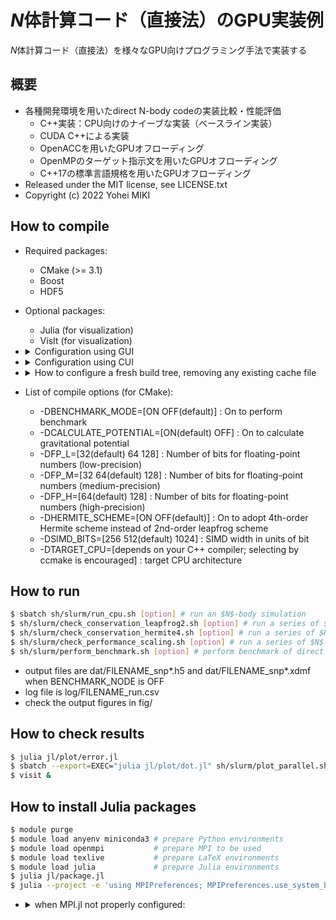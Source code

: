# $N$体計算コード（直接法）のGPU実装例

$N$体計算コード（直接法）を様々なGPU向けプログラミング手法で実装する

## 概要

* 各種開発環境を用いたdirect N-body codeの実装比較・性能評価
  * C++実装：CPU向けのナイーブな実装（ベースライン実装）
  * CUDA C++による実装
  * OpenACCを用いたGPUオフローディング
  * OpenMPのターゲット指示文を用いたGPUオフローディング
  * C++17の標準言語規格を用いたGPUオフローディング
* Released under the MIT license, see LICENSE.txt
* Copyright (c) 2022 Yohei MIKI

## How to compile

* Required packages:
  * CMake (>= 3.1)
  * Boost
  * HDF5
* Optional packages:
  * Julia (for visualization)
  * VisIt (for visualization)
* <details><summary>Configuration using GUI</summary>

  ```sh
  $ cmake -S. -Bbuild # source directory is the current directory, target directory is build/
  $ cd build
  $ ccmake ../        # set options using the GUI interface (CXX cannot be changed in this step)
  ```

  </details>

* <details><summary>Configuration using CUI</summary>

  ```sh
  $ cmake -S. -Bbuild [option] # source directory is the current directory, target directory is build/
  $ cd build
  ```

  </details>

* <details><summary>How to configure a fresh build tree, removing any existing cache file</summary>

  ```sh
  $ cmake --fresh -S. -Bbuild [option] # introduced in CMake 3.24
  ```

  </details>

* List of compile options (for CMake):
  * -DBENCHMARK_MODE=[ON OFF(default)] : On to perform benchmark
  * -DCALCULATE_POTENTIAL=[ON(default) OFF] : On to calculate gravitational potential
  * -DFP_L=[32(default) 64 128] : Number of bits for floating-point numbers (low-precision)
  * -DFP_M=[32 64(default) 128] : Number of bits for floating-point numbers (medium-precision)
  * -DFP_H=[64(default) 128] : Number of bits for floating-point numbers (high-precision)
  * -DHERMITE_SCHEME=[ON OFF(default)] : On to adopt 4th-order Hermite scheme instead of 2nd-order leapfrog scheme
  * -DSIMD_BITS=[256 512(default) 1024] : SIMD width in units of bit
  * -DTARGET_CPU=[depends on your C++ compiler; selecting by ccmake is encouraged] : target CPU architecture

## How to run

```sh
$ sbatch sh/slurm/run_cpu.sh [option] # run an $N$-body simulation
$ sh/slurm/check_conservation_leapfrog2.sh [option] # run a series of $N$-body simulations (check energy conservation of 2nd-order leapfrog scheme)
$ sh/slurm/check_conservation_hermite4.sh [option] # run a series of $N$-body simulations (check energy conservation of 4th-order Hermite scheme)
$ sh/slurm/check_performance_scaling.sh [option] # run a series of $N$-body simulations (evaluate time-to-solution as a function of the number of $N$-body particles)
$ sh/slurm/perform_benchmark.sh [option] # perform benchmark of direct $N$-body simulation (force calculation only)
```

* output files are dat/FILENAME_snp*.h5 and dat/FILENAME_snp*.xdmf when BENCHMARK_NODE is OFF
* log file is log/FILENAME_run.csv
* check the output figures in fig/

## How to check results

```sh
$ julia jl/plot/error.jl                                                # show time evolution of conservatives and the virial ratio
$ sbatch --export=EXEC="julia jl/plot/dot.jl" sh/slurm/plot_parallel.sh # show particles distribution by using dots
$ visit &                                                               # open dat/FILENAME_snp*.xdmf files and visualize them
```

## How to install Julia packages

```sh
$ module purge
$ module load anyenv miniconda3 # prepare Python environments
$ module load openmpi           # prepare MPI to be used
$ module load texlive           # prepare LaTeX environments
$ module load julia             # prepare Julia environments
$ julia jl/package.jl
$ julia --project -e 'using MPIPreferences; MPIPreferences.use_system_binary()' # configure to use system-provided MPI
```

* <details><summary>when MPI.jl not properly configured:</summary>

  ```sh
  $ module purge
  $ module load anyenv miniconda3 # prepare Python environments
  $ module load openmpi           # prepare MPI to be used
  $ module load texlive           # prepare LaTeX environments
  $ module load julia             # prepare Julia environments
  $ julia
  > using Pkg
  > Pkg.build("MPI")
  > exit()
  ```

  </details>
